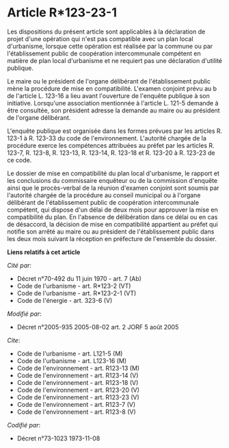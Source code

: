 # Article R*123-23-1

Les dispositions du présent article sont applicables à la déclaration de projet d'une opération qui n'est pas compatible avec
un plan local d'urbanisme, lorsque cette opération est réalisée par la commune ou par l'établissement public de coopération
intercommunale compétent en matière de plan local d'urbanisme et ne requiert pas une déclaration d'utilité publique.

Le maire ou le président de l'organe délibérant de l'établissement public mène la procédure de mise en compatibilité.
L'examen conjoint prévu au b de l'article L. 123-16 a lieu avant l'ouverture de l'enquête publique à son initiative.
Lorsqu'une association mentionnée à l'article L. 121-5 demande à être consultée, son président adresse la demande au maire ou
au président de l'organe délibérant.

L'enquête publique est organisée dans les formes prévues par les articles R. 123-1 à R. 123-33 du code de l'environnement.
L'autorité chargée de la procédure exerce les compétences attribuées au préfet par les articles R. 123-7, R. 123-8, R.
123-13, R. 123-14, R. 123-18 et R. 123-20 à R. 123-23 de ce code.

Le dossier de mise en compatibilité du plan local d'urbanisme, le rapport et les conclusions du commissaire enquêteur ou de
la commission d'enquête ainsi que le procès-verbal de la réunion d'examen conjoint sont soumis par l'autorité chargée de la
procédure au conseil municipal ou à l'organe délibérant de l'établissement public de coopération intercommunale compétent,
qui dispose d'un délai de deux mois pour approuver la mise en compatibilité du plan. En l'absence de délibération dans ce
délai ou en cas de désaccord, la décision de mise en compatibilité appartient au préfet qui notifie son arrêté au maire ou au
président de l'établissement public dans les deux mois suivant la réception en préfecture de l'ensemble du dossier.

**Liens relatifs à cet article**

_Cité par_:

  - Décret n°70-492 du 11 juin 1970 - art. 7 (Ab)
  - Code de l'urbanisme - art. R*123-2 (VT)
  - Code de l'urbanisme - art. R*123-2-1 (VT)
  - Code de l'énergie - art. 323-6 (V)

_Modifié par_:

  - Décret n°2005-935 2005-08-02 art. 2 JORF 5 août 2005

_Cite_:

  - Code de l'urbanisme - art. L121-5 (M)
  - Code de l'urbanisme - art. L123-16 (M)
  - Code de l'environnement - art. R123-13 (M)
  - Code de l'environnement - art. R123-14 (V)
  - Code de l'environnement - art. R123-18 (V)
  - Code de l'environnement - art. R123-20 (V)
  - Code de l'environnement - art. R123-23 (V)
  - Code de l'environnement - art. R123-7 (V)
  - Code de l'environnement - art. R123-8 (V)

_Codifié par_:

  - Décret n°73-1023 1973-11-08
